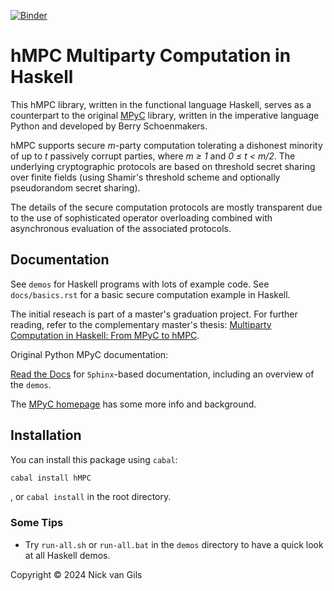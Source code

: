 [![Binder](https://mybinder.org/badge_logo.svg)](https://github.com/nickvgils/hMPC/master)
<!-- [![Binder](https://mybinder.org/badge_logo.svg)](https://mybinder.org/v2/gh/lschoe/mpyc/master)
[![Travis CI](https://app.travis-ci.com/lschoe/mpyc.svg)](https://app.travis-ci.com/lschoe/mpyc)
[![codecov](https://codecov.io/gh/lschoe/mpyc/branch/master/graph/badge.svg)](https://codecov.io/gh/lschoe/mpyc)
[![Read the Docs](https://readthedocs.org/projects/mpyc/badge/)](https://mpyc.readthedocs.io)
[![PyPI](https://img.shields.io/pypi/v/mpyc.svg)](https://pypi.org/project/mpyc/) -->

# hMPC Multiparty Computation in Haskell

This hMPC library, written in the functional language Haskell, serves as a counterpart to the original [MPyC](https://github.com/lschoe/mpyc) library, written in the imperative language Python and developed by Berry Schoenmakers.

hMPC supports secure *m*-party computation tolerating a dishonest minority of up to *t* passively corrupt parties,
where *m &ge; 1* and *0 &le; t &lt; m/2*. The underlying cryptographic protocols are based on threshold secret sharing over finite
fields (using Shamir's threshold scheme and optionally pseudorandom secret sharing).

The details of the secure computation protocols are mostly transparent due to the use of sophisticated operator overloading
combined with asynchronous evaluation of the associated protocols.

## Documentation

See `demos` for Haskell programs with lots of example code. See `docs/basics.rst` for a basic secure computation example in Haskell.

The initial reseach is part of a master's graduation project. For further reading, refer to the complementary master's thesis: [Multiparty Computation in Haskell: From MPyC to hMPC](https://research.tue.nl/en/studentTheses/multiparty-computation-in-haskell).


Original Python MPyC documentation:

[Read the Docs](https://mpyc.readthedocs.io/) for `Sphinx`-based documentation, including an overview of the `demos`.

The [MPyC homepage](https://www.win.tue.nl/~berry/mpyc/) has some more info and background.
<!-- [GitHub Pages](https://lschoe.github.io/mpyc/) for `pydoc`-based documentation. -->



## Installation

You can install this package using `cabal`:

```bash
cabal install hMPC
```

, or `cabal install` in the root directory.

<!-- Pure Python, no dependencies. Python 3.9+ (following [NumPy's deprecation policy](https://numpy.org/neps/nep-0029-deprecation_policy.html#support-table)).

Run `pip install .` in the root directory (containing file `setup.py`).\
Or, run `pip install -e .`, if you want to edit the MPyC source files.

Use `pip install numpy` to enable support for secure NumPy arrays in MPyC, along with vectorized implementations.

Use `pip install gmpy2` to run MPyC with the package [gmpy2](https://pypi.org/project/gmpy2/) for considerably better performance.

Use `pip install uvloop` (or `pip install winloop` on Windows) to replace Python's default asyncio event loop in MPyC for generally improved performance. -->

### Some Tips

- Try `run-all.sh` or `run-all.bat` in the `demos` directory to have a quick look at all Haskell demos.
<!-- Demos `bnnmnist.py` and `cnnmnist.py` require [NumPy](https://www.numpy.org/), demo `kmsurvival.py` requires
[pandas](https://pandas.pydata.org/), [Matplotlib](https://matplotlib.org/), and [lifelines](https://pypi.org/project/lifelines/),
and demo `ridgeregression.py` (and therefore demo `multilateration.py`) even require [Scikit-learn](https://scikit-learn.org/).\
Try `np-run-all.sh` or `np-run-all.bat` in the `demos` directory to run all Python demos employing MPyC's secure arrays.
Major speedups are achieved due to the reduced overhead of secure arrays and vectorized processing throughout the
protocols. -->

<!-- - To use the [Jupyter](https://jupyter.org/) notebooks `demos\*.ipynb`, you need to have Jupyter installed,
e.g., using `pip install jupyter`. An interesting feature of Jupyter is the support of top-level `await`.
For example, instead of `mpc.run(mpc.start())` you can simply use `await mpc.start()` anywhere in
a notebook cell, even outside a coroutine.\
For Python, you also get top-level `await` by running `python -m asyncio` to launch a natively async REPL.
By running `python -m mpyc` instead you even get this REPL with the MPyC runtime preloaded! -->

<!-- - Directory `demos\.config` contains configuration info used to run MPyC with multiple parties.
The file `gen.bat` shows how to generate fresh key material for SSL. To generate SSL key material of your own, first run
`pip install cryptography` (alternatively, run `pip install pyOpenSSL`). -->

Copyright &copy; 2024 Nick van Gils